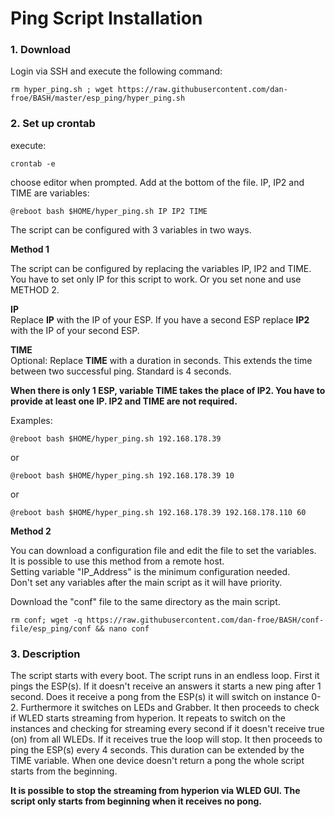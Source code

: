 # Ping Script Installation

### 1. Download
Login via SSH and execute the following command:

```console
rm hyper_ping.sh ; wget https://raw.githubusercontent.com/dan-froe/BASH/master/esp_ping/hyper_ping.sh
```

### 2. Set up crontab
execute: 
```console
crontab -e
```

choose editor when prompted.
Add at the bottom of the file. IP, IP2 and TIME are variables:

```console
@reboot bash $HOME/hyper_ping.sh IP IP2 TIME
```
The script can be configured with 3 variables in two ways.  
  
**Method 1**  
  
The script can be configured by replacing the variables IP, IP2 and TIME. 
You have to set only IP for this script to work. Or you set none and use METHOD 2.  
  
**IP**  
Replace **IP** with the IP of your ESP.
If you have a second ESP replace **IP2** with the IP of your second ESP.  
  
**TIME**  
Optional: Replace **TIME** with a duration in seconds. This extends the time between two successful ping. Standard is 4 seconds. 
  
**When there is only 1 ESP, variable TIME takes the place of IP2.
You have to provide at least one IP. IP2 and TIME are not required.**
  
Examples:

```console
@reboot bash $HOME/hyper_ping.sh 192.168.178.39
```

or

```console
@reboot bash $HOME/hyper_ping.sh 192.168.178.39 10
```

or

```console
@reboot bash $HOME/hyper_ping.sh 192.168.178.39 192.168.178.110 60
```  
  
**Method 2**  
  
You can download a configuration file and edit the file to set the variables.  
It is possible to use this method from a remote host.  
Setting variable "IP_Address" is the minimum configuration needed.  
Don't set any variables after the main script as it will have priority. 
  
Download the "conf" file to the same directory as the main script. 
  
```console
rm conf; wget -q https://raw.githubusercontent.com/dan-froe/BASH/conf-file/esp_ping/conf && nano conf
```  
  
### 3. Description 
The script starts with every boot. The script runs in an endless loop. 
First it pings the ESP(s). If it doesn't receive an answers it starts a new ping after 1 second. 
Does it receive a pong from the ESP(s) it will switch on instance 0-2. Furthermore it switches on LEDs and Grabber. 
It then proceeds to check if WLED starts streaming from hyperion. It repeats to switch on the instances and checking for streaming every second if it doesn't receive true (on) from all WLEDs. 
If it receives true the loop will stop. It then proceeds to ping the ESP(s) every 4 seconds. This duration can be extended by the TIME variable. When one device doesn't return a pong the whole script starts from the beginning.  
   

**It is possible to stop the streaming from hyperion via WLED GUI. The script only starts from beginning when it receives no pong.**
